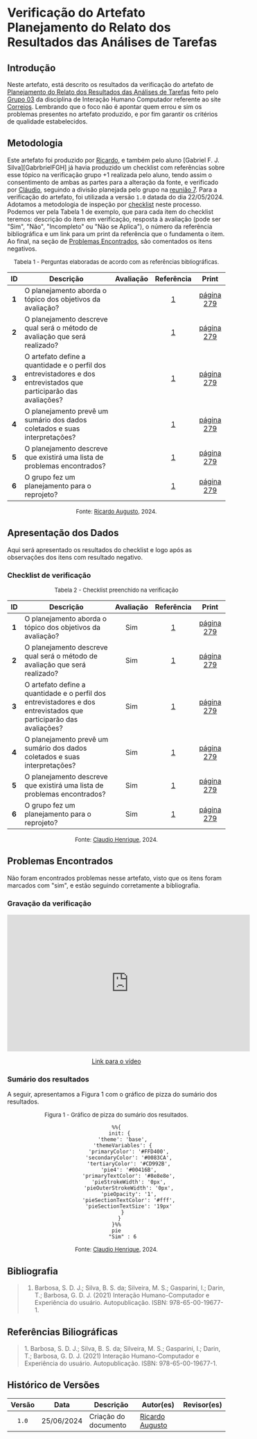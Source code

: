 # Verificação do Artefato Planejamento do Relato dos Resultados das Análises de Tarefas

## Introdução

Neste artefato, está descrito os resultados da verificação do artefato de [Planejamento do Relato dos Resultados das Análises de Tarefas](https://interacao-humano-computador.github.io/2024.1-Correios/design_avaliacao/nivel_1/analise_de_tarefas/planejamento_relato_resultados_analise_de_tarefas/) feito pelo [Grupo 03](https://interacao-humano-computador.github.io/2024.1-Correios/) da disciplina de Interação Humano Computador referente ao site [Correios](https://www.correios.com.br/). Lembrando que o foco não é apontar quem errou e sim os problemas presentes no artefato produzido, e por fim garantir os critérios de qualidade estabelecidos.

## Metodologia

Este artefato foi produzido por [Ricardo][RicardoGH], e também pelo aluno [Gabriel F. J. Silva][GabrbrielFGH] já havia produzido um checklist com referências sobre esse tópico na verificação grupo +1 realizada pelo aluno, tendo assim o consentimento de ambas as partes para a alteração da fonte, e verificado por [Cláudio][ClaudioGH], seguindo a divisão planejada pelo grupo na [reunião 7](https://interacao-humano-computador.github.io/2024.1-Correios/atas/ata7/). Para a verificação do artefato, foi utilizada a versão `1.0` datada do dia 22/05/2024. Adotamos a metodologia de inspeção por [checklist](#checklist-de-verificacao) neste processo. Podemos ver pela Tabela 1 de exemplo, que para cada item do checklist teremos: descrição do item em verificação, resposta à avaliação (pode ser "Sim", "Não", "Incompleto" ou "Não se Aplica"), o número da referência bibliográfica e um link para um print da referência que o fundamenta o item. Ao final, na seção de [Problemas Encontrados](#problemas-encontrados), são comentados os itens negativos.

<font size="2"><p style="text-align: center">Tabela 1 - Perguntas elaboradas de acordo com as referências bibliográficas.</p></font>

<center>

| ID | Descrição | Avaliação | Referência | Print |
|:--:| --------- | :-------: | :--------: | :---: |
| **1** | O planejamento aborda o tópico dos objetivos da avaliação? |  | <a href="#ref1">1</a> | [página 279](../../../../../assets/prints_verificacao/ricardo/planejrelato1.png) |
| **2** | O planejamento descreve qual será o método de avaliação que será realizado? |  | <a href="#ref1">1</a> | [página 279](../../../../../assets/prints_verificacao/ricardo/planejrelato1.png) |
| **3** | O artefato define a quantidade e o perfil dos entrevistadores e dos entrevistados que participarão das avaliações? |  | <a href="#ref1">1</a> | [página 279](../../../../../assets/prints_verificacao/ricardo/planejrelato1.png) |
| **4** | O planejamento prevê um sumário dos dados coletados e suas interpretações? |  | <a href="#ref1">1</a> | [página 279](../../../../../assets/prints_verificacao/ricardo/planejrelato1.png) |
| **5** | O planejamento descreve que existirá uma lista de problemas encontrados? |  | <a href="#ref1">1</a> | [página 279](../../../../../assets/prints_verificacao/ricardo/planejrelato1.png) |
| **6** | O grupo fez um planejamento para o reprojeto? |  | <a href="#ref1">1</a> | [página 279](../../../../../assets/prints_verificacao/ricardo/planejrelato1.png) |

</center>

<font size="2"><p style="text-align: center">Fonte: [Ricardo Augusto](https://github.com/avmricardo), 2024.</p></font>

## Apresentação dos Dados

Aqui será apresentado os resultados do checklist e logo após as observações dos itens com resultado negativo.

### Checklist de verificação

<font size="2"><p style="text-align: center">Tabela 2 - Checklist preenchido na verificação</p></font>

<center>

| ID | Descrição | Avaliação | Referência | Print |
|:--:| --------- | :-------: | :--------: | :---: |
| **1** | O planejamento aborda o tópico dos objetivos da avaliação? |Sim  | <a href="#ref1">1</a> | [página 279](../../../../../assets/prints_verificacao/ricardo/planejrelato1.png) |
| **2** | O planejamento descreve qual será o método de avaliação que será realizado? |Sim  | <a href="#ref1">1</a> | [página 279](../../../../../assets/prints_verificacao/ricardo/planejrelato1.png) |
| **3** | O artefato define a quantidade e o perfil dos entrevistadores e dos entrevistados que participarão das avaliações? | Sim | <a href="#ref1">1</a> | [página 279](../../../../../assets/prints_verificacao/ricardo/planejrelato1.png) |
| **4** | O planejamento prevê um sumário dos dados coletados e suas interpretações? |  Sim | <a href="#ref1">1</a> | [página 279](../../../../../assets/prints_verificacao/ricardo/planejrelato1.png) |
| **5** | O planejamento descreve que existirá uma lista de problemas encontrados? | Sim | <a href="#ref1">1</a> | [página 279](../../../../../assets/prints_verificacao/ricardo/planejrelato1.png) |
| **6** | O grupo fez um planejamento para o reprojeto? | Sim | <a href="#ref1">1</a> | [página 279](../../../../../assets/prints_verificacao/ricardo/planejrelato1.png) |

</center>

<font size="2"><p style="text-align: center">Fonte: [Claudio Henrique](https://github.com/claudiohsc), 2024.</p></font>


## Problemas Encontrados

Não foram encontrados problemas nesse artefato, visto que os itens foram marcados com "sim", e estão seguindo corretamente a bibliografia.

### Gravação da verificação

<!-- para o iframe do vídeo, bote width = 560 e height = 315 -->

<iframe width="560" height="315" src="https://www.youtube.com/embed/HE-_qiLmeOo?si=9rmCojrTzSjTU3-U" title="YouTube video player" frameborder="0" allow="accelerometer; autoplay; clipboard-write; encrypted-media; gyroscope; picture-in-picture; web-share" referrerpolicy="strict-origin-when-cross-origin" allowfullscreen></iframe>

<p style="text-align: center">
    <a href="https://www.youtube.com/watch?v=HE-_qiLmeOo"> Link para o vídeo </a>
</p>


### Sumário dos resultados

<!-- Conte as quantidade de ocorrencias e coloque no Grafico a quantidade em cada tipo de avaliação (se não ouver incidencia de um tipo como "não se aplica", apague a linha do mesmo)-->
A seguir, apresentamos a Figura 1 com o gráfico de pizza do sumário dos resultados.

<font size="2"><p style="text-align: center">Figura 1 - Gráfico de pizza do sumário dos resultados.</p></font>

<center>

``` mermaid
%%{
  init: {
    'theme': 'base',
    'themeVariables': {
        'primaryColor': '#FFD400',
        'secondaryColor': '#0083CA',
        'tertiaryColor': '#CD992B',
        'pie4': '#00416B',
        'primaryTextColor': '#8e8e8e',
        'pieStrokeWidth': '0px',
        'pieOuterStrokeWidth': '0px',
        'pieOpacity': '1',
        'pieSectionTextColor': '#fff',
        'pieSectionTextSize': '19px'
    }
  }
}%%
pie
    "Sim" : 6
```

</center>

<font size="2"><p style="text-align: center">Fonte: [Claudio Henrique][ClaudioGH], 2024.</p></font>

## Bibliografia

> 1. Barbosa, S. D. J.; Silva, B. S. da; Silveira, M. S.; Gasparini, I.; Darin, T.; Barbosa, G. D. J. (2021) Interação Humano-Computador e Experiência do usuário. Autopublicação. ISBN: 978-65-00-19677-1.

## Referências Biliográficas

> 1<a id="ref1">.</a> Barbosa, S. D. J.; Silva, B. S. da; Silveira, M. S.; Gasparini, I.; Darin, T.; Barbosa, G. D. J. (2021) Interação Humano-Computador e Experiência do usuário. Autopublicação. ISBN: 978-65-00-19677-1.

## Histórico de Versões

| Versão | Data | Descrição | Autor(es) | Revisor(es) |
| :----: | :--: | --------- | ----------- | ------ |
| `1.0`  | 25/06/2024 | Criação do documento |[Ricardo Augusto](https://github.com/avmricardo) | []() |

[ClaudioGH]: https://github.com/claudiohsc
[EliasGH]: https://github.com/EliasOliver21
[GabrielBGH]: https://github.com/Bertolazi
[GabrielFGH]: https://github.com/MMcLovin
[PabloGH]: https://github.com/pabloheika
[RicardoGH]: https://www.github.com/avmricardo